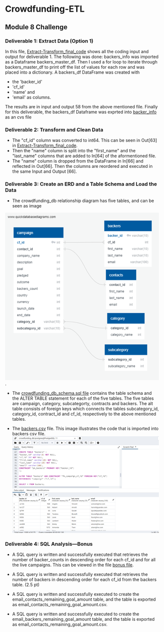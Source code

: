 # Crowdfunding-ETL
## Module 8 Challenge
### Deliverable 1: Extract Data (Option 1)

In this file, [Extract-Transform_final_code](https://github.com/JaredTMurray/Crowdfunding-ETL/blob/main/Extract-Transform_final_code.ipynb) shows all the coding input and output for deliverable 1. 
The following was done: 
backers_info was imported as a Dataframe backers_master_df. Then I used a for loop to iterate through backers_master_df to print off the list of values 
for each row and was placed into a dictionary.
A backers_df DataFrame was created with 
- the 'backer_id'
- 'cf_id'
- 'name' and 
- 'email' as columns. 

The results are in input and output 58 from the above mentioned file. Finally for this deliverable, the backers_df Dataframe was exprted into [backer_info](https://github.com/JaredTMurray/Crowdfunding-ETL/blob/main/backer_info.csv) as an cvs file 

### Deliverable 2: Transform and Clean Data 
- The "cf_id" column was converted to int64. This can be seen in Out[63] in [Extract-Transform_final_code](https://github.com/JaredTMurray/Crowdfunding-ETL/blob/main/Extract-Transform_final_code.ipynb). 
- Then the "name" column is split into the "first_name" and the "last_name" columns that are added to In[64] of the aformentioned file. 
- The "name" column is dropped from the DataFrame in In[66] and reflected in Out[66]. Then the columns are reordered and executed in the same Input and Output [66].


### Deliverable 3: Create an ERD and a Table Schema and Load the Data 
- The crowdfunding_db relationship diagram has five tables, and can be seen as image 

![crowdfunding_db_relationships.png.](https://github.com/JaredTMurray/Crowdfunding-ETL/blob/main/crowdfunding_db_relationships.png).


- The [crowdfunding_db_schema.sql file](https://github.com/JaredTMurray/Crowdfunding-ETL/blob/main/crowdfunding_db_table_schema.sql)
  contains the table schema and the ALTER TABLE statement for each of the five tables. The five tables are campaign, category, subcategorty, contracts and backers. 
  The alt table consists of foreign keys which connects the tables subcategory_id, category_id, contract_id and cf_id, respectively to the above mentioned tables. 
  
  
- The [backers.csv](https://github.com/JaredTMurray/Crowdfunding-ETL/blob/main/backers.csv) file. This image illustrates the code that is imported into backers csv file.
![](https://github.com/JaredTMurray/Crowdfunding-ETL/blob/main/Deliverable%203a.png)


### Deliverable 4: SQL Analysis—Bonus 
- A SQL query is written and successfully executed that retrieves the number of backer_counts in descending order for each cf_id and for all the live campaigns. This can be viewed in the file [bonus file](https://github.com/JaredTMurray/Crowdfunding-ETL/blob/main/crowdfunding_SQL_Analysis.sql). 

- A SQL query is written and successfully executed that retrieves the number of backers in descending order for each cf_id from the backers table. (2.5 pt)
-	A SQL query is written and successfully executed to create the email_contacts_remaining_goal_amount table, and the table is exported as email_contacts_remaining_goal_amount.csv.
![]()
-	A SQL query is written and successfully executed to create the email_backers_remaining_goal_amount table, and the table is exported as email_contacts_remaining_goal_amount.csv. 
![]()
